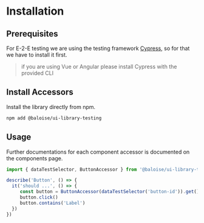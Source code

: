 # Installation

## Prerequisites

For E-2-E testing we are using the testing framework [Cypress](https://www.cypress.io/), so for that we have to install it first.

> if you are using Vue or Angular please install Cypress with the provided CLI

## Install Accessors 

Install the library directly from npm.

```bash
npm add @baloise/ui-library-testing
```

## Usage

Further documentations for each component accessor is documented on the components page.

 ```typescript
 import { dataTestSelector, ButtonAccessor } from '@baloise/ui-library-testing'

 describe('Button', () => {
   it('should ...', () => {
      const button = ButtonAccessor(dataTestSelector('button-id')).get()
      button.click()
      button.contains('Label')
   })
 })
 ```
